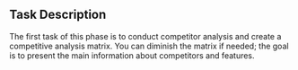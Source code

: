 ## Task Description
The first task of this phase is to conduct competitor analysis and create a competitive analysis matrix. You can diminish the matrix if needed; the goal is to present the main information about competitors and features.
